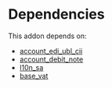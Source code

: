 # Dependencies

This addon depends on:

- [account_edi_ubl_cii](https://github.com/bringout/oca-ocb-accounting/tree/b11fb50e2ed11eec1e305a0df730b49554c01199/odoo-bringout-oca-ocb-account_edi_ubl_cii)
- [account_debit_note](https://github.com/bringout/oca-ocb-accounting/tree/b11fb50e2ed11eec1e305a0df730b49554c01199/odoo-bringout-oca-ocb-account_debit_note)
- [l10n_sa](https://github.com/bringout/oca-ocb-l10n_me-africa/tree/78a692525e12c1de381a222e04bfa3793ef063e3/odoo-bringout-oca-ocb-l10n_sa)
- [base_vat](https://github.com/bringout/oca-ocb-core/tree/b3e6fb998e53b9eb1bc9669d992017616c2bd7b3/odoo-bringout-oca-ocb-base_vat)
